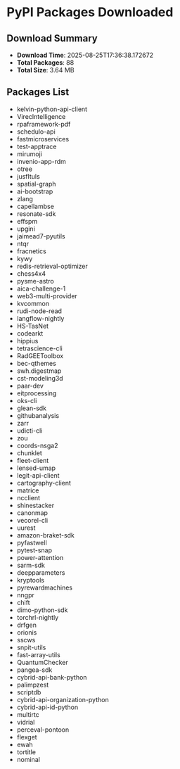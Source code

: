 # PyPI Packages Downloaded

## Download Summary
- **Download Time**: 2025-08-25T17:36:38.172672
- **Total Packages**: 88
- **Total Size**: 3.64 MB

## Packages List
- kelvin-python-api-client
- VirecIntelligence
- rpaframework-pdf
- schedulo-api
- fastmicroservices
- test-apptrace
- mirumoji
- invenio-app-rdm
- otree
- jusfltuls
- spatial-graph
- ai-bootstrap
- zlang
- capellambse
- resonate-sdk
- effspm
- upgini
- jaimead7-pyutils
- ntqr
- fracnetics
- kywy
- redis-retrieval-optimizer
- chess4x4
- pysme-astro
- aica-challenge-1
- web3-multi-provider
- kvcommon
- rudi-node-read
- langflow-nightly
- HS-TasNet
- codearkt
- hippius
- tetrascience-cli
- RadGEEToolbox
- bec-qthemes
- swh.digestmap
- cst-modeling3d
- paar-dev
- eitprocessing
- oks-cli
- glean-sdk
- githubanalysis
- zarr
- udicti-cli
- zou
- coords-nsga2
- chunklet
- fleet-client
- lensed-umap
- legit-api-client
- cartography-client
- matrice
- ncclient
- shinestacker
- canonmap
- vecorel-cli
- uurest
- amazon-braket-sdk
- pyfastwell
- pytest-snap
- power-attention
- sarm-sdk
- deepparameters
- kryptools
- pyrewardmachines
- nngpr
- chift
- dimo-python-sdk
- torchrl-nightly
- drfgen
- orionis
- sscws
- snpit-utils
- fast-array-utils
- QuantumChecker
- pangea-sdk
- cybrid-api-bank-python
- palimpzest
- scriptdb
- cybrid-api-organization-python
- cybrid-api-id-python
- multirtc
- vidrial
- perceval-pontoon
- flexget
- ewah
- tortitle
- nominal
